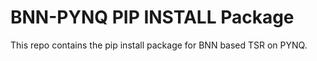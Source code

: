 # BNN-PYNQ PIP INSTALL Package

This repo contains the pip install package for BNN based TSR on PYNQ. 


